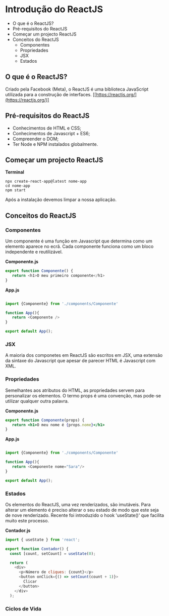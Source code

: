 # Introdução do ReactJS

- O que é o ReactJS?
- Pré-requisitos do ReactJS
- Começar um projecto ReactJS
- Conceitos do ReactJS
   - Componentes
   - Propriedades
   - JSX
   - Estados


## O que é o ReactJS?

Criado pela Facebook (Meta), o ReactJS é uma biblioteca JavaScript utilizada para a construção de interfaces. [[https://reactjs.org/](https://reactjs.org/)]

## Pré-requisitos do ReactJS

- Conhecimentos de HTML e CSS;
- Conhecimentos de Javascript + ES6;
- Compreender o DOM;
- Ter Node e NPM instalados globalmente.

## Começar um projecto ReactJS

**Terminal**

```
npx create-react-app@latest nome-app
cd nome-app
npm start
```

Após a instalação devemos limpar a nossa aplicação.

## Conceitos do ReactJS

### Componentes

Um componente é uma função em Javascript que determina como um elemento aparece no ecrã. Cada componente funciona como um bloco independente e reutilizável.

**Componente.js**

```js
export function Componente() {
   return <h1>O meu primeiro componente</h1>
}
```

**App.js**

```js

import {Componente} from './components/Componente'

function App(){
   return <Componente />
}

export default App();
```

### JSX

A maioria dos componetes em ReactJS são escritos em JSX, uma extensão da sintaxe do Javascript que apesar de parecer HTML é Javascript com XML.

### Propriedades

Semelhantes aos atributos do HTML, as propriedades servem para personalizar os elementos. 
O termo props é uma convenção, mas pode-se utilizar qualquer outra palavra.

**Componente.js**

```jsx
export function Componente(props) {
   return <h1>O meu nome é {props.nome}</h1>
}
```

**App.js**

```js

import {Componente} from './components/Componente'

function App(){
   return <Componente nome="Sara"/>
}

export default App();
```

### Estados

Os elementos do ReactJS, uma vez renderizados, são imutáveis. Para alterar um elemento é preciso alterar o seu estado de modo que este seja de nove renderizado. 
Recente foi introduzido o hook 'useState()' que facilita muito este processo.

**Contador.js** 

```js
import { useState } from 'react';

export function Contador() {
  const [count, setCount] = useState(0);

  return (
    <div>
      <p>Número de cliques: {count}</p>
      <button onClick={() => setCount(count + 1)}>
        Clicar
      </button>
    </div>
  );
```

### Ciclos de Vida

